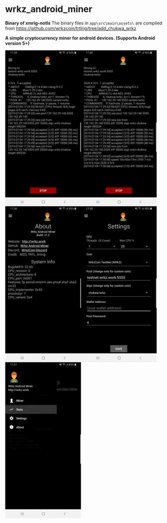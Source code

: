 # wrkz_android_miner

**Binary of xmrig-notls**
The binary files in `app\src\main\assets\` are compiled from https://github.com/wrkzcoin/trtlrig/tree/add_chukwa_wrkz

**A simple cryptocurrency miner for android devices. (Supports Android version 5+)**

<img align="left" height="500" src="https://github.com/wrkzcoin/wrkz_android_miner/blob/master/_screenshot/Screenshot_01.jpg">
<img align="left" height="500" src="https://github.com/wrkzcoin/wrkz_android_miner/blob/master/_screenshot/Screenshot_02.jpg">
<img align="left" height="500" src="https://github.com/wrkzcoin/wrkz_android_miner/blob/master/_screenshot/Screenshot_03.jpg">
<img align="left" height="500" src="https://github.com/wrkzcoin/wrkz_android_miner/blob/master/_screenshot/Screenshot_04.jpg">
<img align="left" height="500" src="https://github.com/wrkzcoin/wrkz_android_miner/blob/master/_screenshot/Screenshot_05.jpg">

